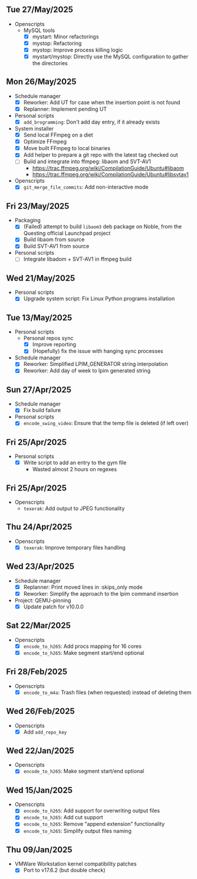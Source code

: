 ## Tue 27/May/2025

- Openscripts
  - MySQL tools
    - [x] mystart: Minor refactorings
    - [x] mystop: Refactoring
    - [x] mystop: Improve process killing logic
    - [x] mystart/mystop: Directly use the MySQL configuration to gather the directories

## Mon 26/May/2025

- Schedule manager
  - [x] Reworker: Add UT for case when the insertion point is not found
  - [x] Replanner: Implement pending UT
- Personal scripts
  - [x] `add_brogramming`: Don't add day entry, if it already exists
- System installer
  - [x] Send local FFmpeg on a diet
  - [x] Optimize FFmpeg
  - [x] Move built FFmpeg to local binaries
  - [x] Add helper to prepare a git repo with the latest tag checked out
  - [ ] Build and integrate into ffmpeg: libaom and SVT-AV1
    - https://trac.ffmpeg.org/wiki/CompilationGuide/Ubuntu#libaom
    - https://trac.ffmpeg.org/wiki/CompilationGuide/Ubuntu#libsvtav1
- Openscripts
  - [x] `git_merge_file_commits`: Add non-interactive mode

## Fri 23/May/2025

- Packaging
  - [x] (Failed) attempt to build `libaom3` deb package on Noble, from the Questing official Launchpad project
  - [x] Build libaom from source
  - [x] Build SVT-AV1 from source
- Personal scripts
  - [ ] Integrate libadom + SVT-AV1 in ffmpeg build

## Wed 21/May/2025

- Personal scripts
  - [x] Upgrade system script: Fix Linux Python programs installation

## Tue 13/May/2025

- Personal scripts
  - Personal repos sync
    - [x] Improve reporting
    - [x] (Hopefully) fix the issue with hanging sync processes
- Schedule manager
  - [x] Reworker: Simplified LPIM_GENERATOR string interpolation
  - [x] Reworker: Add day of week to lpim generated string

## Sun 27/Apr/2025

- Schedule manager
  - [x] Fix build failure
- Personal scripts
  - [x] `encode_swing_video`: Ensure that the temp file is deleted (if left over)

## Fri 25/Apr/2025

- Personal scripts
  - [x] Write script to add an entry to the gym file
    - Wasted almost 2 hours on regexes

## Fri 25/Apr/2025

- Openscripts
  - `texerak`: Add output to JPEG functionality

## Thu 24/Apr/2025

- Openscripts
  - [x] `texerak`: Improve temporary files handling

## Wed 23/Apr/2025

- Schedule manager
  - [x] Replanner: Print moved lines in :skips_only mode
  - [x] Reworker: Simplify the approach to the lpim command insertion
- Project: QEMU-pinning
  - [x] Update patch for v10.0.0

## Sat 22/Mar/2025

- Openscripts
  - [x] `encode_to_h265`: Add procs mapping for 16 cores
  - [x] `encode_to_h265`: Make segment start/end optional

## Fri 28/Feb/2025

- Openscripts
  - [x] `encode_to_m4a`: Trash files (when requested) instead of deleting them

## Wed 26/Feb/2025

- Openscripts
  - [x] Add `add_repo_key`

## Wed 22/Jan/2025

- Openscripts
  - [x] `encode_to_h265`: Make segment start/end optional

## Wed 15/Jan/2025

- Openscripts
  - [x] `encode_to_h265`: Add support for overwriting output files
  - [x] `encode_to_h265`: Add cut support
  - [x] `encode_to_h265`: Remove "append extension" functionality
  - [x] `encode_to_h265`: Simplify output files naming

## Thu 09/Jan/2025

- VMWare Workstation kernel compatibility patches
  - [x] Port to v17.6.2 (but double check)
